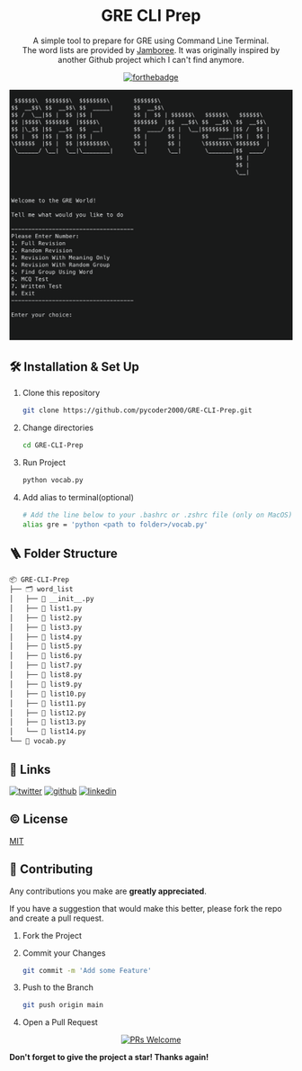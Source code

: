 <h1 align="center">
  GRE CLI Prep
</h1>

<p align="center">
  A simple tool to prepare for GRE using Command Line Terminal.<br>
  The word lists are provided by <a href="https://www.jamboreeindia.com/downloads/GRE-Vocabulary-jamboree.pdf">Jamboree</a>. It was originally inspired by another Github project which I can't find anymore.
</p>

<div align="center">

[![forthebadge](https://forthebadge.com/images/badges/made-with-python.svg)](https://forthebadge.com)

</div>

![demo](https://github.com/pycoder2000/GRE-CLI-Prep/raw/main/demo.png)

## 🛠 Installation & Set Up

1. Clone this repository

   ```sh
   git clone https://github.com/pycoder2000/GRE-CLI-Prep.git
   ```

2. Change directories

   ```sh
   cd GRE-CLI-Prep
   ```

3. Run Project

   ```sh
   python vocab.py
   ```

4. Add alias to terminal(optional)

   ```sh
   # Add the line below to your .bashrc or .zshrc file (only on MacOS)
   alias gre = 'python <path to folder>/vocab.py'
   ```

## 🪜 Folder Structure

```bash
📦 GRE-CLI-Prep
├── 🗂️ word_list
│   ├── 📝 __init__.py
│   ├── 📝 list1.py
│   ├── 📝 list2.py
│   ├── 📝 list3.py
│   ├── 📝 list4.py
│   ├── 📝 list5.py
│   ├── 📝 list6.py
│   ├── 📝 list7.py
│   ├── 📝 list8.py
│   ├── 📝 list9.py
│   ├── 📝 list10.py
│   ├── 📝 list11.py
│   ├── 📝 list12.py
│   ├── 📝 list13.py
│   └── 📝 list14.py
└── 📝 vocab.py
```

## 🔗 Links

[![twitter](https://img.shields.io/badge/twitter-1DA1F2?style=for-the-badge&logo=twitter&logoColor=white)](https://twitter.com/lone_Musk) [![github](https://img.shields.io/badge/github-171515?style=for-the-badge&logo=github&logoColor=white)](https://github.com/pycoder2000) [![linkedin](https://img.shields.io/badge/linkedin-0A66C2?style=for-the-badge&logo=linkedin&logoColor=white)](https://www.linkedin.com/in/parth-desai-2bb1b0160/)

## ©️ License

[MIT](https://choosealicense.com/licenses/mit/)

## 🍰 Contributing

Any contributions you make are **greatly appreciated**.

If you have a suggestion that would make this better, please fork the repo and create a pull request.

1. Fork the Project

2. Commit your Changes

   ```bash
   git commit -m 'Add some Feature'
   ```

3. Push to the Branch

   ```bash
   git push origin main
   ```

4. Open a Pull Request

<div align="center">

<a href="https://makeapullrequest.com" target="blank" >![PRs Welcome](https://img.shields.io/badge/PR-Welcome-brightgreen?style=for-the-badge)</a>

</div>

**Don't forget to give the project a star! Thanks again!**
